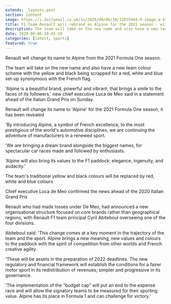 ```yaml
---
extends: _layouts.post
section: content
image: https://i.dailymail.co.uk/1s/2020/09/06/10/32835944-0-image-a-41_1599384951973.jpg 
title: F1 team Renault will rebrand as Alpine for the 2021 season - with red, white and blue team colours 
description: The team will take on the new name and also have a new team colour scheme with the  yellow and black being scrapped for a red, white and blue set-up synonymous with the French flag.  
date: 2020-09-06-10-43-59 
categories: [latest, sports] 
featured: true 
--- 
```

Renault will change its name to Alpine from the 2021 Formula One season. 

The team will take on the new name and also have a new team colour scheme with the yellow and black being scrapped for a red, white and blue set-up synonymous with the French flag.

'Alpine is a beautiful brand, powerful and vibrant, that brings a smile to the faces of its followers,' new chief executive Luca de Meo said in a statement ahead of the Italian Grand Prix on Sunday. 

Renault will change its name to 'Alpine' for the 2021 Formula One season, it has been revealed

'By introducing Alpine, a symbol of French excellence, to the most prestigious of the world's automotive disciplines, we are continuing the adventure of manufacturers in a renewed sport.

'We are bringing a dream brand alongside the biggest names, for spectacular car races made and followed by enthusiasts. 

'Alpine will also bring its values to the F1 paddock: elegance, ingenuity, and audacity.' 

The team's traditional yellow and black colours will be replaced by red, white and blue colours

Chief executive Luca de Meo confirmed the news ahead of the 2020 Italian Grand Prix 

Renault who had made losses under De Meo, had announced a new organisational structure focused on core brands rather than geographical regions, with Renault F1 team principal Cyril Abiteboul overseeing one of the four divisions.

Abiteboul said: 'This change comes at a key moment in the trajectory of the team and the sport. Alpine brings a new meaning, new values and colours to the paddock with the spirit of competition from other worlds and French creative agility. 

'These will be assets in the preparation of 2022 deadlines. The new regulatory and financial framework will establish the conditions for a fairer motor sport in its redistribution of revenues; simpler and progressive in its governance. 

'The implementation of the "budget cap" will put an end to the expense race and will allow the signatory teams to be measured for their sporting value. Alpine has its place in Formula 1 and can challenge for victory.'

